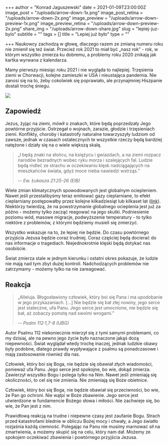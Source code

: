 +++
author = "Konrad Jaguszewski"
date = 2021-01-09T23:00:00Z
image_post = "/uploads/arrow-down-1x.png"
image_post_retina = "/uploads/arrow-down-2x.png"
image_preview = "/uploads/arrow-down-preview-1x.png"
image_preview_retina = "/uploads/arrow-down-preview-2x.png"
share_img = "/uploads/arrow-down-share.jpg"
slug = "lepiej-juz-bylo"
subtitle = ""
tags = []
title = "Lepiej już było"
type = ""

+++
Naukowcy zachodzą w głowę, dlaczego razem ze zmianą numeru roku nie zmienił się też świat. Przecież rok 2021 to miał być „nasz rok” - rok, w którym wszystko zmierza ku dobremu, a problemy roku 2020 znikają jak kartka wyrwana z kalendarza.

Mamy pierwszy miesiąc roku 2021 i nie wygląda to najlepiej. Trzęsienia ziemi w Chorwacji, kolejne zamieszki w USA i nieustająca pandemia. Nie zanosi się na to, żeby cokolwiek się poprawiało, ale przynajmniej Hiszpanie dostali trochę śniegu.

![](/uploads/2021-meme.jpg)

## Zapowiedź

Jezus, żyjąc na ziemi, mówił o znakach, które będą poprzedzały Jego powtórne przyjście. Ostrzegał o wojnach, zarazie, głodzie i trzęsieniach ziemi. Konflikty, choroby i katastrofy naturalne towarzyszyły ludziom od zawsze, jednak w czasach ostatecznych te wszystkie rzeczy będą bardziej natężone i działy się na o wiele większą skalę.

> „I będą znaki na słońcu, na księżycu i gwiazdach, a na ziemi rozpacz narodów bezradnych wobec ryku morza i szalejących fal. Ludzie będą mdleć ze strachu w oczekiwaniu klęsk nadciągających na mieszkańców świata, gdyż moce nieba nawiedzi wstrząs.”
>
> -- <cite>Ew. Łukasza 21:25-26 (EIB)</cite>

Wiele zmian klimatycznych spowodowanych jest globalnym ociepleniem. Nawet jeśli przestalibyśmy teraz emitować gazy cieplarniane, to efekt cieplarniany postępowałby przez kolejne kilkadziesiąt lub kilkaset lat ([link](https://climate.nasa.gov/faq/16/is-it-too-late-to-prevent-climate-change/ "Is it too late to prevent climate change?")). Niektórzy twierdzą, że na powstrzymanie globalnego ocieplenia jest już za późno - możemy tylko zacząć reagować na jego skutki. Podniesienie poziomu wód, masowe migracje, podwyższenie temperatury - to tylko niektóre z problemów, z którymi będziemy musieli się zmierzyć.

Wszystko wskazuje na to, że lepiej nie będzie. Do czasu powtórnego przyjścia Jezusa będzie coraz trudniej. Coraz częściej będą docierać do nas informacje o tragediach. Niejednokrotnie klęski będą dotykać nas osobiście.

Świat zmierza stale w jednym kierunku i ostatni okres pokazuje, że ludzie nie mają nad tym zbyt dużej kontroli. Nadchodzących problemów nie zatrzymamy - możemy tylko na nie zareagować.

## Reakcja

> „Alleluja. Błogosławiony człowiek, który boi się Pana i ma upodobanie w jego przykazaniach. \[...\]
> Nie będzie się bał złej nowiny, jego serce jest stateczne, ufa Panu. 
> Jego serce jest umocnione, nie będzie się bał, aż zobaczy pomstę nad swoimi wrogami.”
>
> -- <cite>Psalm 112:1,7-8 (UBG)</cite>

Autor Psalmu 112 niekoniecznie mierzył się z tymi samymi problemami, co my dzisiaj, ale na pewno jego życie było naznaczone jakąś dozą niepewności. Świat wyglądał wtedy trochę inaczej, jednak ludzkie obawy były podobne, dlatego prawdy wypływające z psalmu są ponadczasowe i mają zastosowanie również dla nas.

Człowiek, który boi się Boga, nie będzie się obawiał złych wiadomości, ponieważ ufa Panu. Jego serce jest spokojne, bo wie, dokąd zmierza. Zawierzył wszystko Bogu i polega tylko na Nim. Nawet jeśli zmieniają się okoliczności, to cel się nie zmienia. Nie zmieniają się Boże obietnice.

Człowiek, który boi się Boga, nie będzie obawiał się przeciwności, bo wie, że Pan go ochroni. Nie wątpi w Boże zbawienie. Jego serce jest utwierdzone w fundamencie Bożego słowa i miłości. Nie zachwieje się, bo wie, że Pan jest z nim.

Prawidłową reakcją na trudne i niepewne czasy jest zaufanie Bogu. Strach przed katastrofami blednie w obliczu Bożej mocy i chwały, a Jego światło rozjaśnia każdą ciemność. Polegając na Panu nie musimy marnować sił na zmartwienia, a możemy skupić się na celu, który nam dał. Możemy ze spokojem oczekiwać zbawienia i powtórnego przyjścia Jezusa.